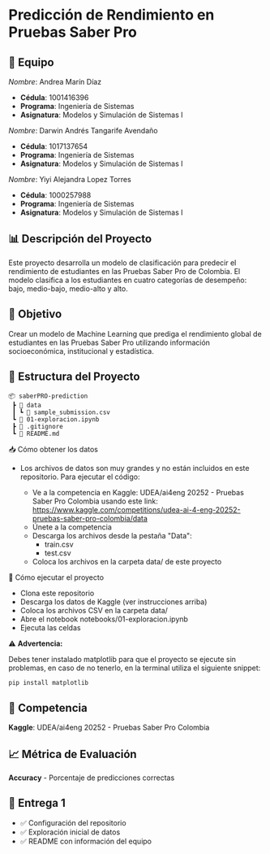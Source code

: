 # Predicción de Rendimiento en Pruebas Saber Pro

## 👥 Equipo

*Nombre*: Andrea Marín Díaz
- **Cédula**: 1001416396
- **Programa**: Ingeniería de Sistemas
- **Asignatura**: Modelos y Simulación de Sistemas I

*Nombre*: Darwin Andrés Tangarife Avendaño
- **Cédula**: 1017137654
- **Programa**: Ingeniería de Sistemas
- **Asignatura**: Modelos y Simulación de Sistemas I

*Nombre*: Yiyi Alejandra Lopez Torres
- **Cédula**: 1000257988
- **Programa**: Ingeniería de Sistemas
- **Asignatura**: Modelos y Simulación de Sistemas I

## 📊 Descripción del Proyecto

Este proyecto desarrolla un modelo de clasificación para predecir el rendimiento de estudiantes en las Pruebas Saber Pro de Colombia. El modelo clasifica a los estudiantes en cuatro categorías de desempeño: bajo, medio-bajo, medio-alto y alto.

## 🎯 Objetivo

Crear un modelo de Machine Learning que prediga el rendimiento global de estudiantes en las Pruebas Saber Pro utilizando información socioeconómica, institucional y estadística.

## 📁 Estructura del Proyecto
```
📦 saberPRO-prediction
 ┣ 📂 data
 ┃ ┗ 📄 sample_submission.csv
 ┗ 📄 01-exploracion.ipynb
 ┣ 📄 .gitignore
 ┗ 📄 README.md
```
📥 Cómo obtener los datos
- Los archivos de datos son muy grandes y no están incluidos en este repositorio. Para ejecutar el código:

  - Ve a la competencia en Kaggle: UDEA/ai4eng 20252 - Pruebas Saber Pro Colombia usando este link:
    https://www.kaggle.com/competitions/udea-ai-4-eng-20252-pruebas-saber-pro-colombia/data
  - Únete a la competencia
  - Descarga los archivos desde la pestaña "Data":
    - train.csv
    - test.csv
  - Coloca los archivos en la carpeta data/ de este proyecto

🚀 Cómo ejecutar el proyecto

- Clona este repositorio
- Descarga los datos de Kaggle (ver instrucciones arriba)
- Coloca los archivos CSV en la carpeta data/
- Abre el notebook notebooks/01-exploracion.ipynb
- Ejecuta las celdas

⚠️ **Advertencia:** 

Debes tener instalado matplotlib para que el proyecto se ejecute sin problemas, en caso de no tenerlo, en la terminal utiliza el siguiente snippet:

```
pip install matplotlib
```

## 🔗 Competencia

**Kaggle**: UDEA/ai4eng 20252 - Pruebas Saber Pro Colombia

## 📈 Métrica de Evaluación

**Accuracy** - Porcentaje de predicciones correctas

## 🚀 Entrega 1

- ✅ Configuración del repositorio
- ✅ Exploración inicial de datos
- ✅ README con información del equipo

